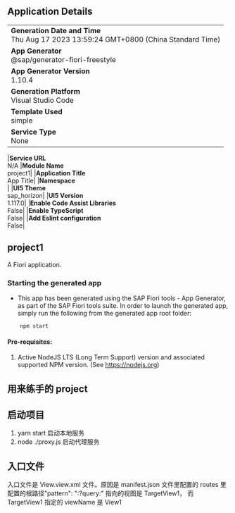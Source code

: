 ## Application Details

|                                                                                         |
| --------------------------------------------------------------------------------------- |
| **Generation Date and Time**<br>Thu Aug 17 2023 13:59:24 GMT+0800 (China Standard Time) |
| **App Generator**<br>@sap/generator-fiori-freestyle                                     |
| **App Generator Version**<br>1.10.4                                                     |
| **Generation Platform**<br>Visual Studio Code                                           |
| **Template Used**<br>simple                                                             |
| **Service Type**<br>None                                                                |

|**Service URL**<br>N/A
|**Module Name**<br>project1|
|**Application Title**<br>App Title|
|**Namespace**<br>|
|**UI5 Theme**<br>sap_horizon|
|**UI5 Version**<br>1.117.0|
|**Enable Code Assist Libraries**<br>False|
|**Enable TypeScript**<br>False|
|**Add Eslint configuration**<br>False|

## project1

A Fiori application.

### Starting the generated app

- This app has been generated using the SAP Fiori tools - App Generator, as part of the SAP Fiori tools suite. In order to launch the generated app, simply run the following from the generated app root folder:

```
    npm start
```

#### Pre-requisites:

1. Active NodeJS LTS (Long Term Support) version and associated supported NPM version. (See https://nodejs.org)

## 用来练手的 project

## 启动项目

1. yarn start 启动本地服务
2. node ./proxy.js 启动代理服务

## 入口文件

入口文件是 View.view.xml 文件。原因是 manifest.json 文件里配置的 routes 里配置的根路径"pattern": ":?query:" 指向的视图是 TargetView1，
而 TargetView1 指定的 viewName 是 View1
